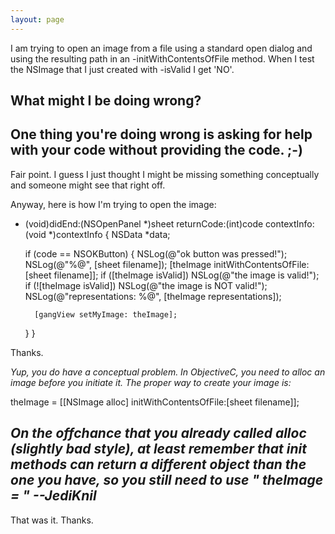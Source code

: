 ```yaml
---
layout: page
---
```




I am trying to open an image from a file using a standard open dialog and using the resulting path in an -initWithContentsOfFile method.  When I test the NSImage that I just created with -isValid I get 'NO'.

What might I be doing wrong?
----

One thing you're doing wrong is asking for help with your code without providing the code. ;-)
----
Fair point.  I guess I just thought I might be missing something conceptually and someone might see that right off.  

Anyway, here is how I'm trying to open the image:
    
- (void)didEnd:(NSOpenPanel *)sheet
	returnCode:(int)code
   contextInfo:(void *)contextInfo
{
	NSData *data;
	
	if (code == NSOKButton) {
		NSLog(@"ok button was pressed!");
		NSLog(@"%@", [sheet filename]);
		[theImage initWithContentsOfFile: [sheet filename]];
		if ([theImage isValid]) NSLog(@"the image is valid!");
		if (![theImage isValid]) NSLog(@"the image is NOT valid!");
		NSLog(@"representations: %@", [theImage representations]);
		
		[gangView setMyImage: theImage];
	}
}


Thanks.

*Yup, you do have a conceptual problem. In ObjectiveC, you need to     alloc an image before you initiate it. The proper way to create your image is:*
    
theImage = [[NSImage alloc] initWithContentsOfFile:[sheet filename]];

*On the offchance that you already called     alloc (slightly bad style), at least remember that     init methods can return a different object than the one you have, so you still need to use "    theImage = " --JediKnil*
----
That was it.  Thanks.
